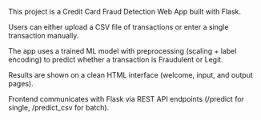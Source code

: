 This project is a Credit Card Fraud Detection Web App built with Flask.

Users can either upload a CSV file of transactions or enter a single transaction manually.

The app uses a trained ML model with preprocessing (scaling + label encoding) to predict whether a transaction is Fraudulent or Legit.

Results are shown on a clean HTML interface (welcome, input, and output pages).

Frontend communicates with Flask via REST API endpoints (/predict for single, /predict_csv for batch).
